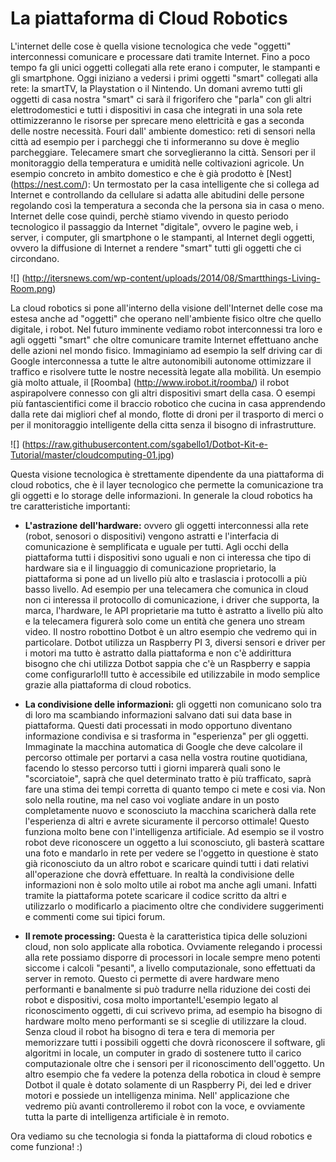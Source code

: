 # La piattaforma di Cloud Robotics


L'internet delle cose è quella visione tecnologica che vede "oggetti" interconnessi comunicare e processare dati tramite Internet. Fino a poco tempo fa gli unici oggetti collegati alla rete erano i computer, le stampanti e gli smartphone. Oggi iniziano a vedersi i primi oggetti "smart" collegati alla rete: la smartTV, la Playstation o il Nintendo. Un domani avremo tutti gli oggetti di casa nostra "smart" ci sarà il frigorifero che "parla" con gli altri elettrodomestici e tutti i dispositivi in casa che integrati in una sola rete ottimizzeranno le risorse per sprecare meno elettricità e gas a seconda delle nostre necessità. Fouri dall' ambiente domestico: reti di sensori nella città ad esempio per i parcheggi che ti informeranno su dove è meglio parcheggiare. Telecamere smart che sorveglieranno la città. Sensori per il monitoraggio della temperatura e umidità nelle coltivazioni agricole. Un esempio concreto in ambito domestico e che è già prodotto è  [Nest] (https://nest.com/): Un termostato per la casa intelligente che si collega ad Internet e controllando da cellulare si adatta alle abitudini delle persone regolando così la temperatura a seconda che la persona sia in casa o meno. 
Internet delle cose quindi, perchè stiamo vivendo in questo periodo tecnologico il passaggio da Internet "digitale", ovvero le pagine web, i server, i computer, gli smartphone o le stampanti, al Internet degli oggetti, ovvero la diffusione di Internet a rendere "smart" tutti gli oggetti che ci circondano.

![] (http://itersnews.com/wp-content/uploads/2014/08/Smartthings-Living-Room.png)


La cloud robotics si pone all'interno della visione dell'Internet delle cose ma estesa anche ad "oggetti" che operano nell'ambiente fisico oltre che quello digitale, i robot. Nel futuro imminente vediamo robot interconnessi tra loro e agli oggetti "smart" che oltre comunicare tramite Internet effettuano anche delle azioni nel mondo fisico. Immaginiamo ad esempio la self driving car di Google interconnessa a tutte le altre autonomibili autonome ottimizzare il traffico e risolvere tutte le nostre necessità legate alla mobilità. Un esempio già molto attuale, il [Roomba] (http://www.irobot.it/roomba/) il robot aspirapolvere connesso con gli altri dispositivi smart della casa. O esempi più fantascientifici come il braccio robotico che cucina in casa apprendendo dalla rete dai migliori chef al mondo, flotte di droni per il trasporto di merci o per il monitoraggio intelligente della citta senza il bisogno di infrastrutture.

![] (https://raw.githubusercontent.com/sgabello1/Dotbot-Kit-e-Tutorial/master/cloudcomputing-01.jpg)

Questa visione tecnologica è strettamente dipendente da una piattaforma di cloud robotics, che è il layer tecnologico che permette la comunicazione tra gli oggetti e lo storage delle informazioni. In generale la cloud robotics ha tre caratteristiche importanti:

* **L'astrazione dell'hardware:** ovvero gli oggetti interconnessi alla rete (robot, senosori o dispositivi) vengono astratti e l'interfacia di comunicazione è semplificata e uguale per tutti. Agli occhi della piattaforma tutti i dispositivi sono uguali e non ci interessa che tipo di hardware sia e il linguaggio di comunicazione proprietario, la piattaforma si pone ad un livello più alto e traslascia i protocolli a più basso livello. Ad esempio per una telecamera che comunica in cloud non ci interessa il protocollo di comunicazione, i driver che supporta, la marca, l'hardware, le API proprietarie ma tutto è astratto a livello più alto e la telecamera figurerà solo come un entità che genera uno stream video. Il nostro robottino Dotbot è un altro esempio che vedremo qui in particolare. Dotbot utilizza un Raspberry PI 3, diversi sensori e driver per i motori ma tutto è astratto dalla piattaforma e non c'è addirittura bisogno che chi utilizza Dotbot sappia che c'è un Raspberry e sappia come configurarlo!Il tutto è accessibile ed utilizzabile in modo semplice grazie alla piattaforma di cloud robotics.

* **La condivisione delle informazioni:** gli oggetti non comunicano solo tra di loro ma scambiando informazioni salvano dati sui data base in piattaforma. Questi dati processati in modo opportuno diventano informazione condivisa e si trasforma in "esperienza" per gli oggetti. Immaginate la macchina automatica di Google che deve calcolare il percorso ottimale per portarvi a casa nella vostra routine quotidiana, facendo lo stesso percorso tutti i giorni imparerà quali sono le "scorciatoie", saprà che quel determinato tratto è più trafficato, saprà fare una stima dei tempi corretta di quanto tempo ci mete e cosi via. Non solo nella routine, ma nel caso voi vogliate andare in un posto completamente nuovo e sconosciuto la macchina scaricherà dalla rete l'esperienza di altri e avrete sicuramente il percorso ottimale! Questo funziona molto bene con l'intelligenza artificiale. Ad esempio se il vostro robot deve riconoscere un oggetto a lui sconosciuto, gli basterà scattare una foto e mandarlo in rete per vedere se l'oggetto in questione è stato già riconosciuto da un altro robot e scaricare quindi tutti i dati relativi all'operazione che dovrà effettuare. In realtà la condivisione delle informazioni non è solo molto utile ai robot ma anche agli umani. Infatti tramite la piattaforma potete scaricare il codice scritto da altri e utilizzarlo o modificarlo a piacimento oltre che condividere suggerimenti e commenti come sui tipici forum.

* **Il remote processing:** Questa è la caratteristica tipica delle soluzioni cloud, non solo applicate alla robotica. Ovviamente relegando i processi alla rete possiamo disporre di processori in locale sempre meno potenti siccome i calcoli "pesanti", a livello computazionale, sono effettuati da server in remoto. Questo ci permette di avere hardware meno performanti e banalmente si può tradurre nella riduzione dei costi dei robot e dispositivi, cosa molto importante!L'esempio legato al riconoscimento oggetti, di cui scrivevo prima, ad esempio ha bisogno di hardware molto meno performanti se si sceglie di utilizzare la cloud. Senza cloud il robot ha bisogno di tera e tera di memoria per memorizzare tutti i possibili oggetti che dovrà riconoscere il software, gli algoritmi in locale, un computer in grado di sostenere tutto il carico computazionale oltre che i sensori per il riconoscimento dell'oggetto. Un altro esempio che fa vedere la potenza della robotica in cloud è sempre Dotbot il quale è dotato solamente di un Raspberry Pi, dei led e driver motori e possiede un intelligenza minima. Nell' applicazione che vedremo più avanti controlleremo il robot con la voce, e ovviamente tutta la parte di intelligenza artificiale è in remoto.

Ora vediamo su che tecnologia si fonda la piattaforma di cloud robotics e come funziona! :) 
